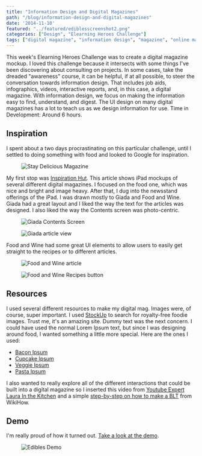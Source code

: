 ```yaml
---
title: "Information Design and Digital Magazines"
path: "/blog/information-design-and-digital-magazines"
date: '2014-11-10'
featured: "../featured/ediblesscreenshot2.png"
categories: ["Design", "Elearning Heroes Challenge"]
tags: ["digital magazine", "information design", "magazine", "online magazine"]
---
```


This week's Elearning Heroes Challenge was to create a digital magazine mockup. I loved this challenge because it intersects with some things I've been discovering about consulting on projects. In some cases, take the dreaded "awareness" course, it can be helpful, if at all possible, to steer the conversation towards information design. That includes job aids, infographics, videos, interactive reports, and, in this case, a digital magazine. With information design, we focus on making the information easy to find, understand, and digest. The UI design on many digital magazines has a lot to teach us as we design information for use. Time in Development: Around 6 hours.

## Inspiration

I spent about a two days procrastinating on this particular challenge, until I settled to doing something with food and looked to Google for inspiration.

<figure>
  <img
    sizes="(max-width: 810px) 100vw, 810px"
    srcset="https://res.cloudinary.com/dhdaswa6t/image/upload/f_auto,q_60,w_203/v1530396697/blog/cooking-magazine-1.jpg 203w,
            https://res.cloudinary.com/dhdaswa6t/image/upload/f_auto,q_60,w_405/v1530396697/blog/cooking-magazine-1.jpg 405w,
            https://res.cloudinary.com/dhdaswa6t/image/upload/f_auto,q_60,w_810/v1530396697/blog/cooking-magazine-1.jpg 810w,
            https://res.cloudinary.com/dhdaswa6t/image/upload/f_auto,q_60,w_1215/v1530396697/blog/cooking-magazine-1.jpg 1215w"
    src="https://res.cloudinary.com/dhdaswa6t/image/upload/f_auto,q_60,w_810/v1530396697/blog/cooking-magazine-1.jpg"
    alt="Stay Delicious Magazine" />
</figure>

My first stop was [Inspiration Hut](http://inspirationhut.net/inspiration/51-beautiful-and-interactive-examples-of-digital-magazine-design/ "51 Interactive Examples of Digital Magazine Design"). This article shows iPad mockups of several different digital magazines. I focused on the food one, which was nice and bright and image heavy. After that, I dug into the newsstand offerings of the iPad. I was drawn mostly to Giada and Food and Wine. Giada had a great layout and I liked the way the text for the articles was designed. I also liked the way the Contents screen was photo-centric.

<figure>
  <img
    sizes="(max-width: 810px) 100vw, 810px"
    srcset="https://res.cloudinary.com/dhdaswa6t/image/upload/f_auto,q_60,w_203/v1530396697/blog/screen480x480.jpeg 203w,
            https://res.cloudinary.com/dhdaswa6t/image/upload/f_auto,q_60,w_405/v1530396697/blog/screen480x480.jpeg 405w,
            https://res.cloudinary.com/dhdaswa6t/image/upload/f_auto,q_60,w_810/v1530396697/blog/screen480x480.jpeg 810w,
            https://res.cloudinary.com/dhdaswa6t/image/upload/f_auto,q_60,w_1215/v1530396697/blog/screen480x480.jpeg 1215w"
    src="https://res.cloudinary.com/dhdaswa6t/image/upload/f_auto,q_60,w_810/v1530396697/blog/screen480x480.jpeg"
    alt="Giada Contents Screen" />
</figure>

<figure>
  <img
    sizes="(max-width: 810px) 100vw, 810px"
    srcset="https://res.cloudinary.com/dhdaswa6t/image/upload/f_auto,q_60,w_203/v1530396697/blog/Giadascreen480x480.jpeg 203w,
            https://res.cloudinary.com/dhdaswa6t/image/upload/f_auto,q_60,w_405/v1530396697/blog/Giadascreen480x480.jpeg 405w,
            https://res.cloudinary.com/dhdaswa6t/image/upload/f_auto,q_60,w_810/v1530396697/blog/Giadascreen480x480.jpeg 810w,
            https://res.cloudinary.com/dhdaswa6t/image/upload/f_auto,q_60,w_1215/v1530396697/blog/Giadascreen480x480.jpeg 1215w"
    src="https://res.cloudinary.com/dhdaswa6t/image/upload/f_auto,q_60,w_810/v1530396697/blog/Giadascreen480x480.jpeg"
    alt="Giada article view" />
</figure>

Food and Wine had some great UI elements to allow users to easily get straight to the recipes or to different articles.

<figure>
  <img
    sizes="(max-width: 810px) 100vw, 810px"
    srcset="https://res.cloudinary.com/dhdaswa6t/image/upload/f_auto,q_60,w_203/v1530396697/blog/Foodandwinescreen480x480.jpeg 203w,
            https://res.cloudinary.com/dhdaswa6t/image/upload/f_auto,q_60,w_405/v1530396697/blog/Foodandwinescreen480x480.jpeg 405w,
            https://res.cloudinary.com/dhdaswa6t/image/upload/f_auto,q_60,w_810/v1530396697/blog/Foodandwinescreen480x480.jpeg 810w,
            https://res.cloudinary.com/dhdaswa6t/image/upload/f_auto,q_60,w_1215/v1530396697/blog/Foodandwinescreen480x480.jpeg 1215w"
    src="https://res.cloudinary.com/dhdaswa6t/image/upload/f_auto,q_60,w_810/v1530396697/blog/Foodandwinescreen480x480.jpeg"
    alt="Food and Wine article" />
</figure>

<figure>
  <img
    sizes="(max-width: 810px) 100vw, 810px"
    srcset="https://res.cloudinary.com/dhdaswa6t/image/upload/f_auto,q_60,w_203/v1530396697/blog/Foodandwine2screen480x480.jpeg 203w,
            https://res.cloudinary.com/dhdaswa6t/image/upload/f_auto,q_60,w_405/v1530396697/blog/Foodandwine2screen480x480.jpeg 405w,
            https://res.cloudinary.com/dhdaswa6t/image/upload/f_auto,q_60,w_810/v1530396697/blog/Foodandwine2screen480x480.jpeg 810w,
            https://res.cloudinary.com/dhdaswa6t/image/upload/f_auto,q_60,w_1215/v1530396697/blog/Foodandwine2screen480x480.jpeg 1215w"
    src="https://res.cloudinary.com/dhdaswa6t/image/upload/f_auto,q_60,w_810/v1530396697/blog/Foodandwine2screen480x480.jpeg"
    alt="Food and Wine Recipes button" />
</figure>

## Resources

I used several different resources to make my digital mag. Images were, of course, super important. I used [StockUp](http://www.sitebuilderreport.com/stock-up/http:// "Stock Up Free Stock Photos") to search for royalty-free foodie images. Trust me, it's an amazing site. Dummy text was the next concern. I could have used the normal Lorem Ipsum text, but since I was designing around food, I wanted something a little more special. Here are the ones I used:

*   [Bacon Ipsum](http://baconipsum.com/ "Bacon Ipsum")
*   [Cupcake Ipsum](http://www.cupcakeipsum.com/# "Cupcake Ipsum")
*   [Veggie Ipsum](http://veggieipsum.com/ "Veggie Ipsum")
*   [Pasta Ipsum](http://www.pastaipsum.com/ "Pasta Ipsum")

I also wanted to really explore all of the different interactions that could be built into a digital magazine so I inserted this video from [Youtube Expert Laura In the Kitchen](https://www.youtube.com/watch?v=gxSJjioS-k4 "How to Make Red Velvet Cupcakes w/ Cream Cheese Frosting") and a simple [step-by-step on how to make a BLT](http://www.wikihow.com/Make-a-BLT-Sandwich "4 ways to Make a BLT") from WikiHow.

## Demo

I'm really proud of how it turned out. [Take a look at the demo](/showcase/digimag/story.html "Edibles").

<figure>
  <img
    sizes="(max-width: 810px) 100vw, 810px"
    srcset="https://res.cloudinary.com/dhdaswa6t/image/upload/f_auto,q_60,w_203/v1530396697/blog/ediblesscreenshot.png 203w,
            https://res.cloudinary.com/dhdaswa6t/image/upload/f_auto,q_60,w_405/v1530396697/blog/ediblesscreenshot.png 405w,
            https://res.cloudinary.com/dhdaswa6t/image/upload/f_auto,q_60,w_810/v1530396697/blog/ediblesscreenshot.png 810w,
            https://res.cloudinary.com/dhdaswa6t/image/upload/f_auto,q_60,w_1215/v1530396697/blog/ediblesscreenshot.png 1215w"
    src="https://res.cloudinary.com/dhdaswa6t/image/upload/f_auto,q_60,w_810/v1530396697/blog/ediblesscreenshot.png"
    alt="Edibles Demo" />
</figure>
